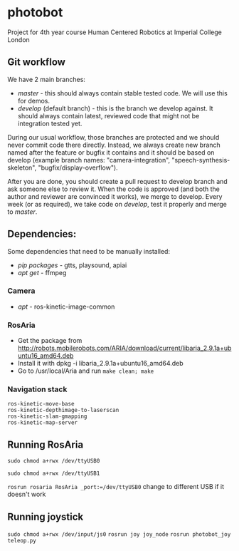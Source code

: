 # photobot
Project for 4th year course Human Centered Robotics at Imperial College London

## Git workflow

We have 2 main branches: 
- *master* - this should always contain stable tested code. We will use this for demos.
- *develop* (default branch) - this is the branch we develop against. It should always contain latest, reviewed code that might not be integration tested yet.

During our usual workflow, those branches are protected and we should never commit code there directly. Instead, we always create new branch named after the feature or bugfix it contains and it should be based on develop (example branch names: "camera-integration", "speech-synthesis-skeleton", "bugfix/display-overflow"). 

After you are done, you should create a pull request to develop branch and ask someone else to review it. When the code is approved (and both the author and reviewer are convinced it works), we merge to develop. Every week (or as required), we take code on *develop*, test it properly and merge to *master*.

## Dependencies:

Some dependencies that need to be manually installed:

- *pip packages* - gtts, playsound, apiai
- *apt get* - ffmpeg
### Camera
- *apt* - ros-kinetic-image-common 
### RosAria
- Get the package from http://robots.mobilerobots.com/ARIA/download/current/libaria_2.9.1a+ubuntu16_amd64.deb
- Install it with dpkg -i libaria_2.9.1a+ubuntu16_amd64.deb
- Go to /usr/local/Aria and run `make clean; make`
### Navigation stack
```
ros-kinetic-move-base
ros-kinetic-depthimage-to-laserscan
ros-kinetic-slam-gmapping
ros-kinetic-map-server
```

## Running RosAria
`sudo chmod a+rwx /dev/ttyUSB0`

`sudo chmod a+rwx /dev/ttyUSB1`

`rosrun rosaria RosAria _port:=/dev/ttyUSB0` change to different USB if it doesn't work

## Running joystick
`sudo chmod a+rwx /dev/input/js0`
`rosrun joy joy_node`
`rosrun photobot_joy teleop.py`
